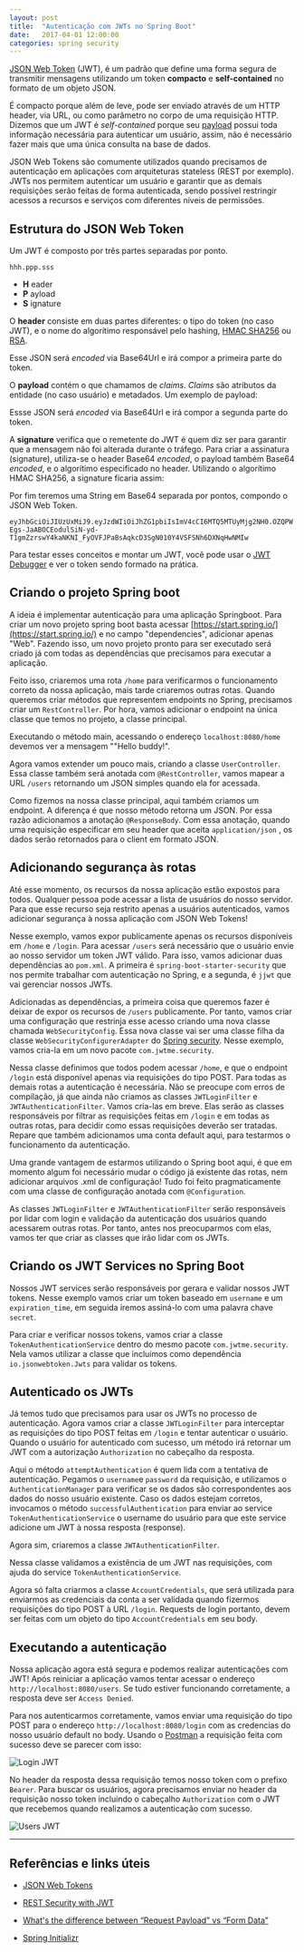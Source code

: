 ```yaml
---
layout: post
title:  "Autenticação com JWTs no Spring Boot"
date:   2017-04-01 12:00:00
categories: spring security
---
```


[JSON Web Token]() (JWT), é um padrão que define uma forma segura de transmitir mensagens utilizando um token **compacto** e **self-contained** no formato de um objeto JSON.

É compacto porque além de leve, pode ser enviado através de um HTTP header, via URL, ou como parâmetro no corpo de uma requisição HTTP. Dizemos que um JWT é *self-contained* porque seu [payload](http://stackoverflow.com/questions/23118249/whats-the-difference-between-request-payload-vs-form-data-as-seen-in-chrome) possui toda informação necessária para autenticar um usuário, assim, não é necessário fazer mais que uma única consulta na base de dados.

JSON Web Tokens são comumente utilizados quando precisamos de autenticação em aplicações com arquiteturas stateless (REST por exemplo). JWTs nos permitem autenticar um usuário e garantir que as demais requisições serão feitas de forma autenticada, sendo possível restringir acessos a recursos e serviços com diferentes níveis de permissões. 


Estrutura do JSON Web Token
-------------
Um JWT é composto por três partes separadas por ponto.

`hhh.ppp.sss` 

- **H** eader
- **P** ayload
- **S** ignature

O **header** consiste em duas partes diferentes: o tipo do token (no caso JWT), e o nome do algorítimo responsável pelo hashing, [HMAC SHA256](https://pt.wikipedia.org/wiki/HMAC) ou [RSA](https://pt.wikipedia.org/wiki/RSA).

<script src="https://gist.github.com/andreybleme/6e1a4685b30d2bb6abf34e0adab5407c.js"></script>

Esse JSON será *encoded* via Base64Url e irá compor a primeira parte do token.

O **payload** contém o que chamamos de *claims*. *Claims* são atributos da entidade (no caso usuário) e metadados. Um exemplo de payload:

<script src="https://gist.github.com/andreybleme/b65d23c5c4d498af4bc4f707e2f4e9fc.js"></script>

Essse JSON será *encoded* via Base64Url e irá compor a segunda parte do token.

A **signature** verifica que o remetente do JWT é quem diz ser para garantir que a mensagem não foi alterada durante o tráfego. Para criar a assinatura (signature), utiliza-se o header Base64 *encoded*, o payload também Base64 *encoded*, e o algorítimo especificado no header. Utilizando o algorítimo HMAC SHA256, a signature ficaria assim:

<script src="https://gist.github.com/andreybleme/cf63573ef6e2107ecb85f3b6aad97a2b.js"></script> 

Por fim teremos uma String em Base64 separada por pontos, compondo o JSON Web Token.

`eyJhbGciOiJIUzUxMiJ9.eyJzdWIiOiJhZG1pbiIsImV4cCI6MTQ5MTUyMjg2NH0.OZQPWEgs-JaABOCEodulSiN-yd-T1gmZzrswY4kaNKNI_FyOVFJPaBsAqkcD3SgN010Y4VSFSNh6DXNqHwNMIw`

Para testar esses conceitos e montar um JWT, você pode usar o [JWT Debugger](https://jwt.io/) e ver o token sendo formado na prática.


Criando o projeto Spring boot
-------------

A ideia é implementar autenticação para uma aplicação Springboot. Para criar um novo projeto spring boot basta acessar [https://start.spring.io/](https://start.spring.io/) e no campo "dependencies", adicionar apenas "Web". Fazendo isso, um novo projeto pronto para ser executado será criado já com todas as dependências que precisamos para executar a aplicação.

Feito isso, criaremos uma rota `/home` para verificarmos o funcionamento correto da nossa aplicação, mais tarde criaremos outras rotas. Quando queremos criar métodos que representem endpoints no Spring, precisamos criar um `RestController`. Por hora, vamos adicionar o endpoint na única classe que temos no projeto, a classe principal.

<script src="https://gist.github.com/andreybleme/666dd65233111c24b3d6bc6fe9c7a993.js"></script>

Executando o método main, acessando o endereço `localhost:8080/home` devemos ver a mensagem ""Hello buddy!".

Agora vamos extender um pouco mais, criando a classe `UserController`. Essa classe também será anotada com `@RestController`, vamos mapear a URL `/users` retornando um JSON simples quando ela for acessada.

<script src="https://gist.github.com/andreybleme/ca5031efe11f30bdc11fde80ac0b818d.js"></script>

Como fizemos na nossa classe principal, aqui também criamos um endpoint. A diferença é que nosso método retorna um JSON. Por essa razão adicionamos a anotação `@ResponseBody`. Com essa anotação, quando uma requisição especificar em seu header que aceita `application/json` , os dados serão retornados para o client em formato JSON. 

<script src="https://gist.github.com/andreybleme/7eab61427b3b3030967ecc548e99168e.js"></script>


Adicionando segurança às rotas
-------------
Até esse momento, os recursos da nossa aplicação estão expostos para todos. Qualquer pessoa pode acessar a lista de usuários do nosso servidor. Para que esse recurso seja restrito apenas a usuários autenticados, vamos adicionar segurança à nossa aplicação com JSON Web Tokens!

Nesse exemplo, vamos expor publicamente apenas os recursos disponíveis em `/home` e `/login`. Para acessar `/users` será necessário que o usuário envie ao nosso servidor um token JWT válido. Para isso, vamos adicionar duas dependências ao `pom.xml`. A primeira é  `spring-boot-starter-security` que nos permite trabalhar com autenticação no Spring, e a segunda, é `jjwt` que vai gerenciar nossos JWTs.

<script src="https://gist.github.com/andreybleme/1a12be46452eb9170c30b2cbc2d1c9dd.js"></script>
 
 Adicionadas as dependências, a primeira coisa que queremos fazer é deixar de expor os recursos de `/users` publicamente. Por tanto, vamos criar uma configuração que restrinja esse acesso criando uma nova classe chamada `WebSecurityConfig`. Essa nova classe vai ser uma classe filha da classe `WebSecurityConfigurerAdapter` do [Spring security](https://projects.spring.io/spring-security/). Nesse exemplo, vamos cria-la em um novo pacote `com.jwtme.security`.

<script src="https://gist.github.com/andreybleme/cd4abdaa3736d43d22f4897d411c265f.js"></script>

Nessa classe definimos que todos podem acessar `/home`, e que o endpoint `/login` está disponível apenas via requisições do tipo POST. Para todas as demais rotas a autenticação é necessária. Não se preocupe com erros de compilação, já que ainda não criamos as classes `JWTLoginFilter` e `JWTAuthenticationFilter`. Vamos cria-las em breve. Elas serão as classes responsáveis por filtrar as requisições feitas em `/login` e em todas as outras rotas, para decidir como essas requisições deverão ser tratadas. Repare que também adicionamos uma conta default aqui, para testarmos o funcionamento da autenticação. 

Uma grande vantagem de estarmos utilizando o Spring boot aqui, é que em momento algum foi necessário mudar o código já existente das rotas, nem adicionar arquivos .xml de configuração! Tudo foi feito pragmaticamente com uma classe de configuração anotada com `@Configuration`.

As classes `JWTLoginFilter` e `JWTAuthenticationFilter` serão responsáveis por lidar com login e validação da autenticação dos usuários quando acessarem outras rotas. Por tanto, antes nos preocuparmos com elas, vamos ter que criar as classes que irão lidar com os JWTs.


Criando os JWT Services no Spring Boot
----------
Nossos JWT services serão responsáveis por gerara e validar nossos JWT tokens. Nesse exemplo vamos criar um token baseado em `username` e um `expiration_time`, em seguida iremos assiná-lo com uma palavra chave `secret`.

Para criar e verificar nossos tokens, vamos criar a classe `TokenAuthenticationService` dentro do mesmo pacote `com.jwtme.security`.  Nela vamos utilizar a classe que incluímos como dependência `io.jsonwebtoken.Jwts` para validar os tokens.

<script src="https://gist.github.com/andreybleme/036ce00169c70e12d3032d45390705dc.js"></script>


Autenticado os JWTs
-----------
Já temos tudo que precisamos para usar os JWTs no processo de autenticação. Agora vamos criar a classe `JWTLoginFilter` para interceptar as requisições do tipo POST feitas em `/login` e tentar autenticar o usuário. Quando o usuário for autenticado com sucesso, um método irá retornar um JWT com a autorização `Authorization` no cabeçalho da resposta.

<script src="https://gist.github.com/andreybleme/df031ab9c0fdc6034a03bb75b9553e34.js"></script>

Aqui o método `attemptAuthentication` é quem lida com a tentativa de autenticação. Pegamos o `username`e `password` da requisição, e utilizamos o `AuthenticationManager` para verificar se os dados são correspondentes aos dados do nosso usuário existente. Caso os dados estejam corretos, invocamos o método `successfulAuthentication` para enviar ao service `TokenAuthenticationService` o username do usuário para que este service adicione um JWT à nossa resposta (response).

Agora sim, criaremos a classe `JWTAuthenticationFilter`.

<script src="https://gist.github.com/andreybleme/a9ca172117dd6f4adfcf7ff0f61fe83c.js"></script>

Nessa classe validamos a existência de um JWT nas requisições, com ajuda do service `TokenAuthenticationService`.

Agora só falta criarmos a classe `AccountCredentials`, que será utilizada para enviarmos as credenciais da conta a ser validada quando fizermos requisições do tipo POST à URL `/login`. Requests de login portanto, devem ser feitas com um objeto do tipo `AccountCredentials` em seu body.

<script src="https://gist.github.com/andreybleme/b4b1878015c4551d153d987aec023071.js"></script>

Executando a autenticação
-------------
Nossa aplicação agora está segura e podemos realizar autenticações com JWT! Após reiniciar a aplicação vamos tentar acessar o endereço `http://localhost:8080/users`. Se tudo estiver funcionando corretamente, a resposta deve ser `Access Denied`.

Para nos autenticarmos corretamente, vamos enviar uma requisição do tipo POST para o endereço `http://localhost:8080/login` com as credencias do nosso usuário default no body. Usando o [Postman](https://chrome.google.com/webstore/detail/postman/fhbjgbiflinjbdggehcddcbncdddomop) a requisição feita com sucesso deve se parecer com isso:

![Login JWT](https://raw.githubusercontent.com/andreybleme/andreybleme.github.io/master/assets/img/jwt-login.png "JWT Login Request")

No header da resposta dessa requisição temos nosso token com o prefixo `Bearer`. Para buscar os usuários, agora precisamos enviar no header da requisição nosso token incluindo o cabeçalho `Authorization` com o JWT que recebemos quando realizamos a autenticação com sucesso.

![Users JWT](https://raw.githubusercontent.com/andreybleme/andreybleme.github.io/master/assets/img/jwt-users.png "JWT User Access")

-------------


Referências e links úteis
-------------
- [JSON Web Tokens](https://jwt.io/)

- [REST Security with JWT](https://www.toptal.com/java/rest-security-with-jwt-spring-security-and-java)

- [What's the difference between “Request Payload” vs “Form Data”](http://stackoverflow.com/questions/23118249/whats-the-difference-between-request-payload-vs-form-data-as-seen-in-chrome)

- [Spring Initializr](https://start.spring.io/)